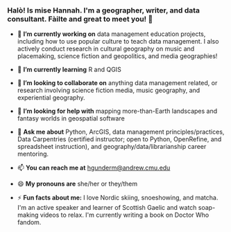 ### Halò! Is mise Hannah. I'm a geographer, writer, and data consultant. Fàilte and great to meet you! 👋

- 🔭 **I’m currently working on** data management education projects, including how to use popular culture to teach data management. I also actively conduct research in cultural geography on music and placemaking, science fiction and geopolitics, and media geographies!

- 🌱 **I’m currently learning** R and QGIS

- 👯 **I’m looking to collaborate on** anything data management related, or research involving science fiction media, music geography, and experiential geography.

- 🤔 **I’m looking for help with** mapping more-than-Earth landscapes and fantasy worlds in geospatial software

- 💬 **Ask me about** Python, ArcGIS, data management principles/practices, Data Carpentries (certified instructor; open to Python, OpenRefine, and spreadsheet instruction), and geography/data/librarianship career mentoring.

- 📫 **You can reach me at** hgunderm@andrew.cmu.edu

- 😄 **My pronouns are** she/her or they/them

- ⚡ **Fun facts about me:** I love Nordic skiing, snoeshowing, and matcha. I'm an active speaker and learner of Scottish Gaelic and watch soap-making videos to relax. I'm currently writing a book on Doctor Who fandom.
